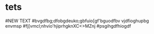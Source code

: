 # tets
#NEW TEXT
#bvgdfbg;dfobgdeuko;gbfuio[gf'bguodfbv vjdfioghupbg envmsp
#fj[vmcl;nhvio'hjiprhgknXC<>MZnj
#psgihgdfhiogdf
